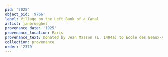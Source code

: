 ```yaml
---
pid: '7025'
object_pid: '9766'
label: Village on the Left Bank of a Canal
artist: janbrueghel
provenance_date: '1925'
provenance_location: Paris
provenance_text: Donated by Jean Masson (L. 1494a) to École des Beaux-Arts
collection: provenance
order: '2379'
---
```

